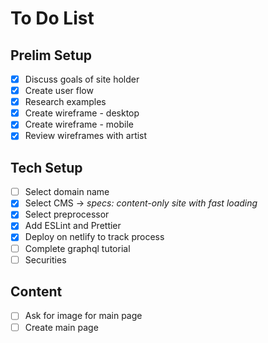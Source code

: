# To Do List

## Prelim Setup

- [x] Discuss goals of site holder
- [x] Create user flow
- [x] Research examples
- [x] Create wireframe - desktop
- [x] Create wireframe - mobile
- [x] Review wireframes with artist

## Tech Setup

- [ ] Select domain name
- [x] Select CMS -> _specs: content-only site with fast loading_
- [x] Select preprocessor
- [x] Add ESLint and Prettier
- [x] Deploy on netlify to track process
- [ ] Complete graphql tutorial
- [ ] Securities

## Content

- [ ] Ask for image for main page
- [ ] Create main page
